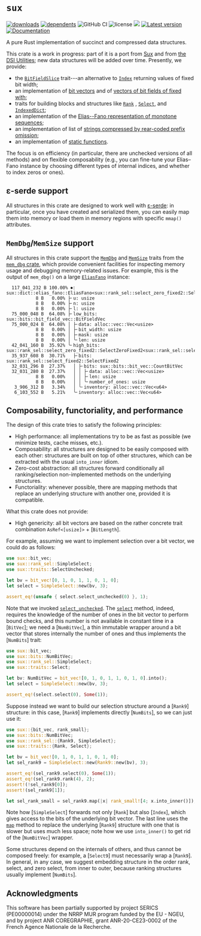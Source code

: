 # `sux`

[![downloads](https://img.shields.io/crates/d/sux)](https://crates.io/crates/sux)
[![dependents](https://img.shields.io/librariesio/dependents/cargo/sux)](https://crates.io/crates/sux/reverse_dependencies)
![GitHub CI](https://github.com/vigna/sux-rs/actions/workflows/rust.yml/badge.svg)
![license](https://img.shields.io/crates/l/sux)
[![](https://tokei.rs/b1/github/vigna/sux-rs?type=Rust,Python)](https://github.com/vigna/sux-rs)
[![Latest version](https://img.shields.io/crates/v/sux.svg)](https://crates.io/crates/sux)
[![Documentation](https://docs.rs/sux/badge.svg)](https://docs.rs/sux)

A pure Rust implementation of succinct and compressed data structures.

This crate is a work in progress: part of it is a port from
[Sux](https://sux.di.unimi.it/) and from [the DSI
Utilities](https://dsiutils.di.unimi.it/); new data structures will be added
over time. Presently, we provide:

- the [`BitFieldSlice`](crate::traits::bit_field_slice::BitFieldSlice) trait---an
  alternative to [`Index`](core::ops::Index) returning values of fixed bit width;
- an implementation of [bit vectors](crate::bits::BitVec) and of [vectors of bit fields of fixed with](crate::bits::BitFieldVec);
- traits for building blocks and structures like [`Rank`](crate::traits::rank_sel::Rank) ,
  [`Select`](crate::traits::rank_sel::Select), and [`IndexedDict`](crate::traits::indexed_dict::IndexedDict);
- an implementation of the [Elias--Fano representation of monotone sequences](crate::dict::elias_fano::EliasFano);
- an implementation of list of [strings compressed by rear-coded prefix omission](crate::dict::rear_coded_list::RearCodedList);
- an implementation of [static functions](crate::func::VFunc).

The focus is on efficiency (in particular, there are unchecked versions of all
methods) and on flexible composability (e.g., you can fine-tune your Elias–Fano
instance by choosing different types of internal indices, and whether to index
zeros or ones).

## ε-serde support

All structures in this crate are designed to work well with [ε-serde]: in
particular, once you have created and serialized them, you can easily map them
into memory or load them in memory regions with specific `mmap()` attributes.

## `MemDbg`/`MemSize` support

All structures in this crate support the [`MemDbg`] and [`MemSize`] traits from
the [`mem_dbg` crate], which provide convenient facilities for inspecting memory
usage and debugging memory-related issues. For example, this is the output of
`mem_dbg()` on a large [`EliasFano`] instance:

```text
  117_041_232 B 100.00% ⏺: sux::dict::elias_fano::EliasFano<sux::rank_sel::select_zero_fixed2::SelectZeroFixed2<sux::rank_sel::select_fixed2::SelectFixed2>>
           8 B   0.00% ├╴u: usize
           8 B   0.00% ├╴n: usize
           8 B   0.00% ├╴l: usize
  75_000_048 B  64.08% ├╴low_bits: sux::bits::bit_field_vec::BitFieldVec
  75_000_024 B  64.08% │ ├╴data: alloc::vec::Vec<usize>
           8 B   0.00% │ ├╴bit_width: usize
           8 B   0.00% │ ├╴mask: usize
           8 B   0.00% │ ╰╴len: usize
  42_041_160 B  35.92% ╰╴high_bits: sux::rank_sel::select_zero_fixed2::SelectZeroFixed2<sux::rank_sel::select_fixed2::SelectFixed2>
  35_937_608 B  30.71%   ├╴bits: sux::rank_sel::select_fixed2::SelectFixed2
  32_031_296 B  27.37%   │ ├╴bits: sux::bits::bit_vec::CountBitVec
  32_031_280 B  27.37%   │ │ ├╴data: alloc::vec::Vec<usize>
           8 B   0.00%   │ │ ├╴len: usize
           8 B   0.00%   │ │ ╰╴number_of_ones: usize
   3_906_312 B   3.34%   │ ╰╴inventory: alloc::vec::Vec<u64>
   6_103_552 B   5.21%   ╰╴inventory: alloc::vec::Vec<u64>
```

## Composability, functoriality, and performance

The design of this crate tries to satisfy the following principles:

- High performance: all implementations try to be as fast as possible (we
  minimize tests, cache misses, etc.).
- Composability: all structures are designed to be easily composed with each
  other: structures are built on top of other structures, which
  can be extracted with the usual `into_inner` idiom.
- Zero-cost abstraction: all structures forward conditionally all
  ranking/selection non-implemented methods on the underlying structures.
- Functoriality: whenever possible, there are mapping methods that replace an
  underlying structure with another one, provided it is compatible.

What this crate does not provide:

- High genericity: all bit vectors are based on the rather concrete trait combination
  `AsRef<[usize]>` + [`BitLength`].

For example, assuming we want to implement selection over a bit vector, we
could do as follows:

```rust
use sux::bit_vec;
use sux::rank_sel::SimpleSelect;
use sux::traits::SelectUnchecked;

let bv = bit_vec![0, 1, 0, 1, 1, 0, 1, 0];
let select = SimpleSelect::new(bv, 3);

assert_eq!(unsafe { select.select_unchecked(0) }, 1);
```

Note that we invoked [`select_unchecked`](SelectUnchecked::select_unchecked).
The [`select`](Select::select) method, indeed, requires the knowledge of the
number of ones in the bit vector to perform bound checks, and this number is not
available in constant time in a [`BitVec`]; we need a [`NumBitVec`], a thin
immutable wrapper around a bit vector that stores internally the number of ones
and thus implements the [`NumBits`] trait:

```rust
use sux::bit_vec;
use sux::bits::NumBitVec;
use sux::rank_sel::SimpleSelect;
use sux::traits::Select;

let bv: NumBitVec = bit_vec![0, 1, 0, 1, 1, 0, 1, 0].into();
let select = SimpleSelect::new(bv, 3);

assert_eq!(select.select(0), Some(1));
```

Suppose instead we want to build our selection structure around a [`Rank9`]
structure: in this case, [`Rank9`] implements directly [`NumBits`], so we can
just use it:

```rust
use sux::{bit_vec, rank_small};
use sux::bits::NumBitVec;
use sux::rank_sel::{Rank9, SimpleSelect};
use sux::traits::{Rank, Select};

let bv = bit_vec![0, 1, 0, 1, 1, 0, 1, 0];
let sel_rank9 = SimpleSelect::new(Rank9::new(bv), 3);

assert_eq!(sel_rank9.select(0), Some(1));
assert_eq!(sel_rank9.rank(4), 2);
assert!(!sel_rank9[0]);
assert!(sel_rank9[1]);

let sel_rank_small = sel_rank9.map(|x| rank_small![4; x.into_inner()]);
```

Note how [`SimpleSelect`] forwards not only [`Rank`] but also [`Index`], which
gives access to the bits of the underlying bit vector. The last line uses the
[`map`](Map::map) method to replace the underlying [`Rank9`] structure with
one that is slower but uses much less space; note how we use `into_inner()` to
get rid of the [`NumBitVec`] wrapper.

Some structures depend on the internals of others, and thus cannot be composed
freely: for example, a [`Select9`] must necessarily wrap a [`Rank9`]. In
general, in any case, we suggest embedding structure in the order rank, select,
and zero select, from inner to outer, because ranking structures usually
implement [`NumBits`].

## Acknowledgments

This software has been partially supported by project SERICS (PE00000014) under
the NRRP MUR program funded by the EU - NGEU, and by project ANR COREGRAPHIE,
grant ANR-20-CE23-0002 of the French Agence Nationale de la Recherche.

[`EliasFano`]: <https://docs.rs/sux/latest/sux/dict/elias_fano/struct.EliasFano.html>
[ε-serde]: <https://crates.io/crates/epserde>
[`MemDbg`]: <https://docs.rs/mem_dbg/latest/mem_dbg/trait.MemDbg.html>
[`MemSize`]: <https://docs.rs/mem_dbg/latest/mem_dbg/trait.MemSize.html>
[`mem_dbg` crate]: <https://crates.io/crates/mem_dbg>
